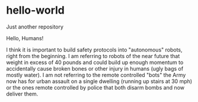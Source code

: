 # hello-world
Just another repository

Hello, Humans!

I think it is important to build safety protocols into "autonomous" robots, right from the beginning.  I am referring to robots of the near future that weight in excess of 40 pounds and could build up enough momentum to accidentally cause broken bones or other injury in humans (ugly bags of mostly water).  I am not referring to the remote controlled "bots" the Army now has for urban assault on a single dwelling (running up stairs at 30 mph) or the ones remote controlled by police that both disarm bombs and now deliver them.  

